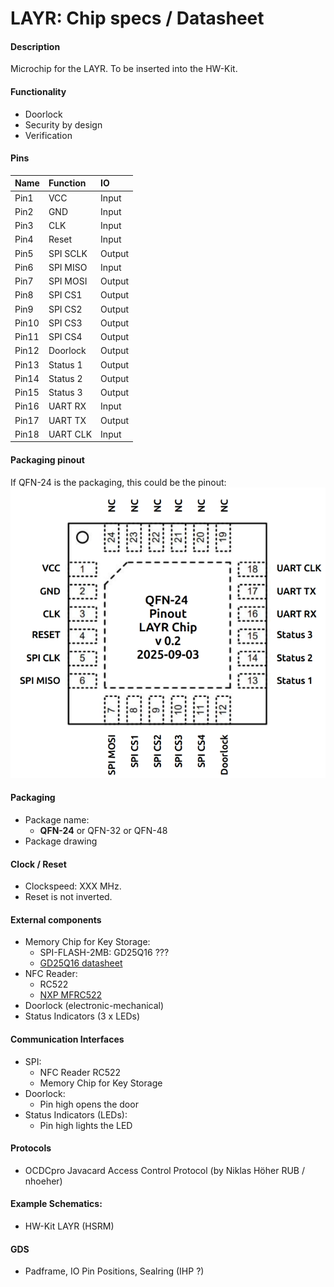 # LAYR: Chip specs / Datasheet

#### Description

Microchip for the LAYR. To be inserted into the HW-Kit.

#### Functionality

* Doorlock
* Security by design
* Verification 

#### Pins
| Name  | Function | IO |
|:----  | :----     | :----  |
| Pin1  | VCC       | Input  |
| Pin2  | GND       | Input  |
| Pin3  | CLK       | Input  |
| Pin4  | Reset     | Input  |
| Pin5  | SPI SCLK  | Output |
| Pin6  | SPI MISO  | Input  |
| Pin7  | SPI MOSI  | Output |
| Pin8  | SPI CS1   | Output |
| Pin9  | SPI CS2   | Output |
| Pin10 | SPI CS3   | Output |
| Pin11 | SPI CS4   | Output |
| Pin12 | Doorlock  | Output |
| Pin13 | Status 1  | Output |
| Pin14 | Status 2  | Output |
| Pin15 | Status 3  | Output |
| Pin16 | UART RX   | Input  |
| Pin17 | UART TX   | Output |
| Pin18 | UART CLK  | Input  |



#### Packaging pinout
If QFN-24 is the packaging, this could be the pinout:
![QFN2 pinout v0.2 2025-09-03](pics/QFN_24_pins_v0.2_250903.png)
#### Packaging

* Package name:
  * **QFN-24** or QFN-32 or QFN-48   
* Package drawing

#### Clock / Reset

* Clockspeed: XXX MHz. 
* Reset is not inverted.

#### External components

* Memory Chip for Key Storage:
  * SPI-FLASH-2MB: GD25Q16 ???
  * [GD25Q16 datasheet](https://github.com/OCDCpro/WP5/blob/main/2025_demonstrator/Memorychip/GD25Q16_SPI_flash_2MB.pdf)
* NFC Reader:
  * RC522
  * [NXP MFRC522](https://www.nxp.com/docs/en/data-sheet/MFRC522.pdf)
* Doorlock (electronic-mechanical)
* Status Indicators (3 x LEDs)

#### Communication Interfaces

* SPI:
  * NFC Reader RC522
  * Memory Chip for Key Storage   
* Doorlock:
  * Pin high opens the door
* Status Indicators (LEDs):
  * Pin high lights the LED

#### Protocols

* OCDCpro Javacard Access Control Protocol (by Niklas Höher RUB / nhoeher) 

#### Example Schematics:

* HW-Kit LAYR (HSRM)

#### GDS

* Padframe, IO Pin Positions, Sealring (IHP ?)
 
